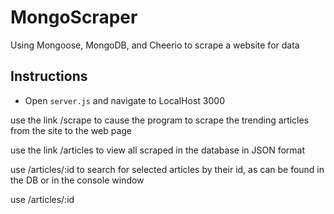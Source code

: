 # MongoScraper
Using Mongoose, MongoDB, and Cheerio to scrape a website for data


## Instructions

* Open `server.js` and navigate to LocalHost 3000

use the link /scrape to cause the program to scrape the trending articles from the site to the web page

use the link /articles to view all scraped in the database in JSON format

use /articles/:id to search for selected articles by their id, as can be found in the DB or in the console window

use /articles/:id
